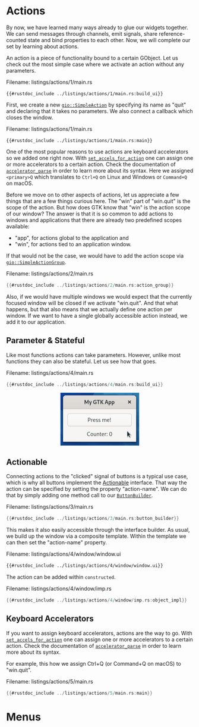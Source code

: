 # Actions

By now, we have learned many ways already to glue our widgets together.
We can send messages through channels, emit signals, share reference-counted state and bind properties to each other.
Now, we will complete our set by learning about actions.

An action is a piece of functionality bound to a certain GObject.
Let us check out the most simple case where we activate an action without any parameters.

<span class="filename">Filename: listings/actions/1/main.rs</span>

```rust,no_run
{{#rustdoc_include ../listings/actions/1/main.rs:build_ui}}
```

First, we create a new [`gio::SimpleAction`](https://gtk-rs.org/gtk-rs-core/stable/latest/docs/gio/struct.SimpleAction.html) by specifying its name as "quit" and declaring that it takes no parameters.
We also connect a callback which closes the window.

<span class="filename">Filename: listings/actions/1/main.rs</span>

```rust,no_run
{{#rustdoc_include ../listings/actions/1/main.rs:main}}
```

One of the most popular reasons to use actions are keyboard accelerators so we added one right now.
With [`set_accels_for_action`](../docs/gtk4/prelude/trait.GtkApplicationExt.html#tymethod.set_accels_for_action) one can assign one or more accelerators to a certain action.
Check the documentation of [`accelerator_parse`](../docs/gtk4/functions/fn.accelerator_parse.html) in order to learn more about its syntax.
Here we assigned `<primary>Q` which translates to `Ctrl+Q` on Linux and Windows or `Command+Q` on macOS.

Before we move on to other aspects of actions, let us appreciate a few things that are a few things curious here.
The "win" part of "win.quit" is the scope of the action.
But how does GTK know that "win" is the action scope of our window?
The answer is that it is so common to add actions to windows and applications that there are already two predefined scopes available:
- "app", for actions global to the application and
- "win", for actions tied to an application window.

If that would not be the case, we would have to add the action scope via [`gio::SimpleActionGroup`](https://gtk-rs.org/gtk-rs-core/stable/latest/docs/gio/struct.SimpleActionGroup.html).

<span class="filename">Filename: listings/actions/2/main.rs</span>

```rust ,no_run,noplayground
{{#rustdoc_include ../listings/actions/2/main.rs:action_group}}
```

Also, if we would have multiple windows we would expect that the currently focused window will be closed if we activate "win.quit".
And that what happens, but that also means that we actually define one action per window.
If we want to have a single globally accessible action instead, we add it to our application.

## Parameter & Stateful

Like most functions actions can take parameters.
However, unlike most functions they can also be stateful.
Let us see how that goes.

<span class="filename">Filename: listings/actions/4/main.rs</span>

```rust ,no_run,noplayground
{{#rustdoc_include ../listings/actions/4/main.rs:build_ui}}
```

<div style="text-align:center"><img src="img/actions_counter.gif" /></div>



## Actionable

Connecting actions to the "clicked" signal of buttons is a typical use case, which is why all buttons implement the [Actionable](../docs/gtk4/struct.Actionable.html) interface.
That way the action can be specified by setting the property "action-name".
We can do that by simply adding one method call to our [`ButtonBuilder`](../docs/gtk4/struct.ButtonBuilder.html).

<span class="filename">Filename: listings/actions/3/main.rs</span>

```rust ,no_run,noplayground
{{#rustdoc_include ../listings/actions/3/main.rs:button_builder}}
```

This makes it also easily accessible through the interface builder.
As usual, we build up the window via a composite template.
Within the template we can then set the "action-name" property.

<span class="filename">Filename: listings/actions/4/window/window.ui</span>

```xml
{{#rustdoc_include ../listings/actions/4/window/window.ui}}
```

The action can be added within `constructed`.

<span class="filename">Filename: listings/actions/4/window/imp.rs</span>

```rust ,no_run,noplayground
{{#rustdoc_include ../listings/actions/4/window/imp.rs:object_impl}}
```

## Keyboard Accelerators

If you want to assign keyboard accelerators, actions are the way to go.
With [`set_accels_for_action`](../docs/gtk4/prelude/trait.GtkApplicationExt.html#tymethod.set_accels_for_action) one can assign one or more accelerators to a certain action.
Check the documentation of [`accelerator_parse`](../docs/gtk4/functions/fn.accelerator_parse.html) in order to learn more about its syntax.

For example, this how we assign Ctrl+Q (or Command+Q on macOS) to "win.quit".

<span class="filename">Filename: listings/actions/5/main.rs</span>

```rust ,no_run,noplayground
{{#rustdoc_include ../listings/actions/5/main.rs:main}}
```

# Menus
